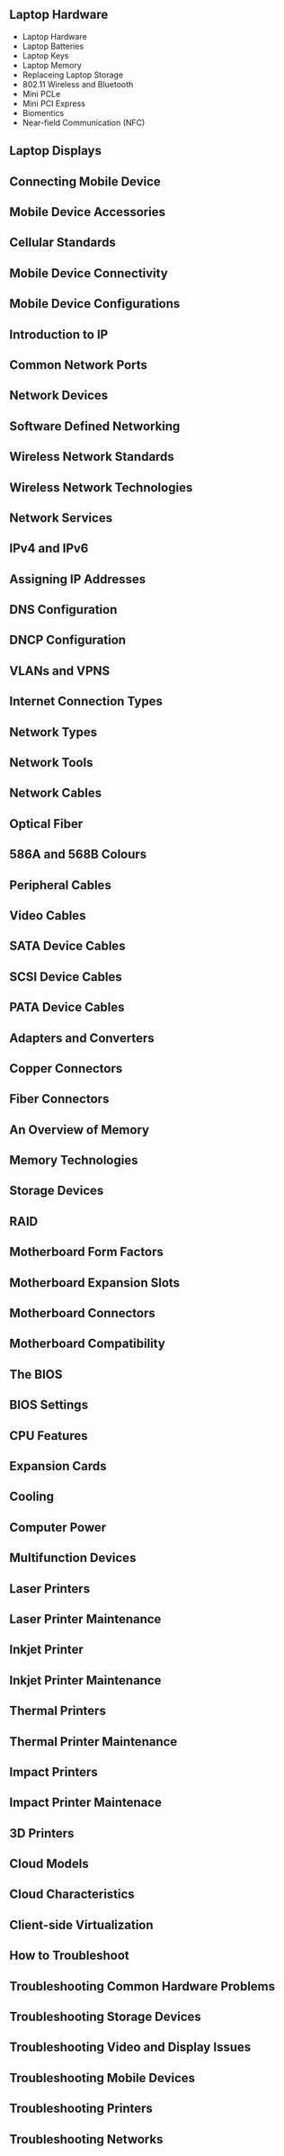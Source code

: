 ## Laptop Hardware 
- Laptop Hardware
- Laptop Batteries
- Laptop Keys
- Laptop Memory
- Replaceing Laptop Storage
- 802.11 Wireless and Bluetooth
- Mini PCLe
- Mini PCI Express
- Biomentics
- Near-field Communication (NFC)

## Laptop Displays 

## Connecting Mobile Device 

## Mobile Device Accessories 

## Cellular Standards 

## Mobile Device Connectivity 

## Mobile Device Configurations 

## Introduction to IP 

## Common Network Ports 

## Network Devices 

## Software Defined Networking 

## Wireless Network Standards 

## Wireless Network Technologies 

## Network Services 

## IPv4 and IPv6 

## Assigning IP Addresses 

## DNS Configuration 

## DNCP Configuration 

## VLANs and VPNS 

## Internet Connection Types 

## Network Types 

## Network Tools 

## Network Cables 

## Optical Fiber 

## 586A and 568B Colours 

## Peripheral Cables 

## Video Cables 

## SATA Device Cables 

## SCSI Device Cables 

## PATA Device Cables 

## Adapters and Converters 

## Copper Connectors 

## Fiber Connectors 

## An Overview of Memory 

## Memory Technologies 

## Storage Devices 

## RAID 

## Motherboard Form Factors 

## Motherboard Expansion Slots 

## Motherboard Connectors 

## Motherboard Compatibility 

## The BIOS 

## BIOS Settings 

## CPU Features 

## Expansion Cards 

## Cooling 

## Computer Power 

## Multifunction Devices 

## Laser Printers 

## Laser Printer Maintenance 

## Inkjet Printer 

## Inkjet Printer Maintenance 

## Thermal Printers 

## Thermal Printer Maintenance 

## Impact Printers 

## Impact Printer Maintenace 

## 3D Printers 

## Cloud Models 

## Cloud Characteristics 

## Client-side Virtualization 

## How to Troubleshoot 

## Troubleshooting Common Hardware Problems 

## Troubleshooting Storage Devices 

## Troubleshooting Video and Display Issues 

## Troubleshooting Mobile Devices 

## Troubleshooting Printers 

## Troubleshooting Networks 
